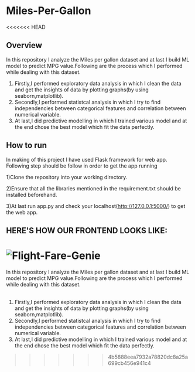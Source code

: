 # Miles-Per-Gallon

<<<<<<< HEAD
## Overview
In this repository I analyze the Miles per gallon dataset and at last I build ML model to predict MPG value.Following are the process which I performed while dealing with this dataset.


1) Firstly,I performed exploratory data analysis in which I clean the data and get the insights of data by plotting graphs(by using seaborn,matplotlib).
2) Secondly,I performed statistcal analysis in which I try to find independencies between categorical features and correlation between numerical variable.
3) At last,I did predictive modelling in which I trained various model and at the end chose the best model which fit the data perfectly.

## How to run
In making of this project I have used Flask framework for web app.
Following step should be follow in order to get the app running

1)Clone the repository into your working directory.

2)Ensure that all the libraries mentioned in the requirement.txt should be installed beforehand.

3)At last run app.py and check your localhost(http://127.0.0.1:5000/) to get the web app.

## HERE'S HOW OUR FRONTEND LOOKS LIKE:

![Flight-Fare-Genie](https://raw.githubusercontent.com/ama-ku/Telecom-Customer-Churn/main/images/frontend.JPG)
=======
In this repository I analyze the Miles per gallon dataset and at last I build ML model to predict MPG value.Following are the process which I performed while dealing with this dataset.<br/>
<br/>
1) Firstly,I performed exploratory data analysis in which I clean the data and get the insights of data by plotting graphs(by using seaborn,matplotlib).<br/>
2) Secondly,I performed statistcal analysis in which I try to find independencies between categorical features and correlation between numerical variable.<br/>
3) At last,I did predictive modelling in which I trained various model and at the end chose the best model which fit the data perfectly.<br/>
>>>>>>> 4b5888eea7932a78820dc8a25a699cb456e941c4
